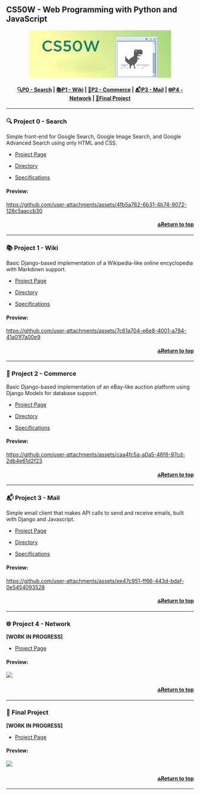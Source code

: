 ## CS50W - Web Programming with Python and JavaScript

<a href="https://cs50.harvard.edu/web/2020/">
  <p align="center">
    <img src="https://raw.githubusercontent.com/e0406370/web50/assets/assets/cs50w.jpg">
  </p>
</a>

#### <div align="center"> [🔍P0 - Search](#-project-0---search) | [📚P1 - Wiki](#-project-1---wiki) | [🛒P2 - Commerce](#-project-2---commerce) | [📬P3 - Mail](#-project-3---mail) | [🌐P4 - Network](#-project-4---network) | [🚀Final Project](#-final-project) </div>

---

### 🔍 Project 0 - Search

Simple front-end for Google Search, Google Image Search, and Google Advanced Search using only HTML and CSS.

- [Project Page](https://cs50.harvard.edu/web/2020/projects/0/search/)

- [Directory](./project_0_search)

- [Specifications](./project_0_search/specification.md)

#### Preview:

https://github.com/user-attachments/assets/4fb5a762-6b31-4b74-9072-128c5aaccb30

#### <div align="right"> [🔝Return to top](#cs50w---web-programming-with-python-and-javascript) </div>

---

### 📚 Project 1 - Wiki

Basic Django-based implementation of a Wikipedia-like online encyclopedia with Markdown support.

- [Project Page](https://cs50.harvard.edu/web/2020/projects/1/wiki/)

- [Directory](./project_1_wiki)

- [Specifications](./project_1_wiki/specification.md)

#### Preview:

https://github.com/user-attachments/assets/7c61a704-e6e8-4001-a784-41a01f7a00e9

#### <div align="right"> [🔝Return to top](#cs50w---web-programming-with-python-and-javascript) </div>

---

### 🛒 Project 2 - Commerce

Basic Django-based implementation of an eBay-like auction platform using Django Models for database support.

- [Project Page](https://cs50.harvard.edu/web/2020/projects/2/commerce/)

- [Directory](./project_2_commerce)

- [Specifications](./project_2_commerce/specification.md)

#### Preview:

https://github.com/user-attachments/assets/caa4fc5a-a0a5-46f8-97cd-2db4e61d2f23

#### <div align="right"> [🔝Return to top](#cs50w---web-programming-with-python-and-javascript) </div>

---

### 📬 Project 3 - Mail

Simple email client that makes API calls to send and receive emails, built with Django and Javascript.

- [Project Page](https://cs50.harvard.edu/web/2020/projects/3/mail/)
  
- [Directory](./project_3_mail)

- [Specifications](./project_3_mail/specification.md)

#### Preview:

https://github.com/user-attachments/assets/ee47c951-ff66-443d-bdaf-0e5454093528

#### <div align="right"> [🔝Return to top](#cs50w---web-programming-with-python-and-javascript) </div>

---

### 🌐 Project 4 - Network

**[WORK IN PROGRESS]**

- [Project Page](https://cs50.harvard.edu/web/2020/projects/4/network/)

#### Preview:

[![](https://markdown-videos-api.jorgenkh.no/youtube/dQw4w9WgXcQ)](https://youtu.be/dQw4w9WgXcQ)

#### <div align="right"> [🔝Return to top](#cs50w---web-programming-with-python-and-javascript) </div>

---

### 🚀 Final Project

**[WORK IN PROGRESS]**

- [Project Page](https://cs50.harvard.edu/web/2020/projects/final/capstone/)

#### Preview:

[![](https://markdown-videos-api.jorgenkh.no/youtube/dQw4w9WgXcQ)](https://youtu.be/dQw4w9WgXcQ)

#### <div align="right"> [🔝Return to top](#cs50w---web-programming-with-python-and-javascript) </div>

---
